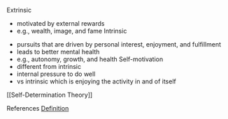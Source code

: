 Extrinsic
* motivated by external rewards
* e.g., wealth, image, and fame
Intrinsic
- pursuits that are driven by personal interest, enjoyment, and fulfillment
- leads to better mental health
- e.g., autonomy, growth, and health
Self-motivation
- different from intrinsic
- internal pressure to do well
- vs intrinsic which is enjoying the activity in and of itself

[[Self-Determination Theory]]

References
[Definition](https://www.sciencedirect.com/science/article/abs/pii/S0148296318302157)